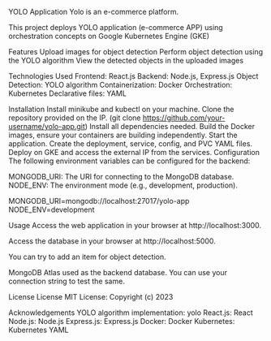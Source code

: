 YOLO Application
Yolo is an e-commerce platform.

This project deploys YOLO application (e-commerce APP) using orchestration concepts on Google Kubernetes Engine (GKE)

Features
Upload images for object detection
Perform object detection using the YOLO algorithm
View the detected objects in the uploaded images

Technologies Used
Frontend: React.js
Backend: Node.js, Express.js
Object Detection: YOLO algorithm
Containerization: Docker
Orchestration: Kubernetes
Declarative files: YAML

Installation
Install minikube and kubectl on your machine.
Clone the repository provided on the IP. (git clone https://github.com/your-username/yolo-app.git)
Install all dependencies needed.
Build the Docker images, ensure your containers are building independently.
Start the application.
Create the deployment, service, config, and PVC YAML files.
Deploy on GKE and access the external IP from the services.
Configuration
The following environment variables can be configured for the backend:

MONGODB_URI: The URI for connecting to the MongoDB database.
NODE_ENV: The environment mode (e.g., development, production).


MONGODB_URI=mongodb://localhost:27017/yolo-app
NODE_ENV=development

Usage
Access the web application in your browser at http://localhost:3000.

Access the database in your browser at http://localhost:5000.

You can try to add an item for object detection.

MongoDB Atlas used as the backend database. You can use your connection string to test the same.

License
License MIT License: Copyright (c) 2023

Acknowledgements
YOLO algorithm implementation: yolo
React.js: React
Node.js: Node.js
Express.js: Express.js
Docker: Docker
Kubernetes: Kubernetes
YAML